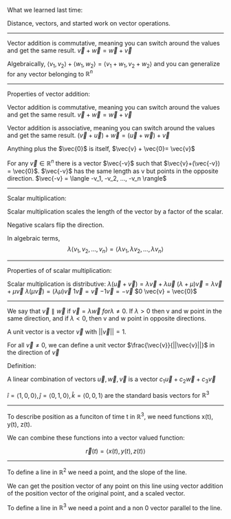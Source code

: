 What we learned last time: 

Distance, vectors, and started work on vector operations.

___
Vector addition is commutative, meaning you can switch around the values and get the same result. $\vec{v}+\vec{w}=\vec{w}+\vec{v}$ 

Algebraically, $\langle v_1, v_2 \rangle + \langle w_1, w_2 \rangle = \langle v_1+w_1, v_2 + w_2 \rangle$ and you can generalize for any vector belonging to $\mathbb{R}^n$ 
___
Properties of vector addition:

Vector addition is commutative, meaning you can switch around the values and get the same result. $\vec{v}+\vec{w}=\vec{w}+\vec{v}$ 

Vector addition is associative, meaning you can switch around the values and get the same result. $(\vec{v}+\vec{u})+\vec{w}=(\vec{u}+\vec{w})+\vec{v}$ 

Anything plus the $\vec{0}$ is itself, $\vec{v} + \vec{0}= \vec{v}$

For any $\vec{v} \in \mathbb{R}^n$ there is a vector $\vec{-v}$ such that $\vec{v}+(\vec{-v}) = \vec{0}$. $\vec{-v}$ has the same length as v but points in the opposite direction. $\vec{-v} = \langle -v_1, -v_2, …, -v_n \rangle$ 

___
Scalar multiplication:

Scalar multiplication scales the length of the vector by a factor of the scalar. 

Negative scalars flip the direction. 

In algebraic terms, $$\lambda \langle v_1, v_2, …, v_n \rangle  = \langle \lambda v_1, \lambda v_2, …, \lambda v_n \rangle$$

___
Properties of of scalar multiplication:

Scalar multiplication is distributive: 
$\lambda (\vec{u}+\vec{v}) = \lambda \vec{v} + \lambda \vec{u}$ 
$(\lambda + \mu) \vec{v} = \lambda \vec{v} + \mu \vec{v}$ 
$\lambda (\mu \vec{v}) = (\lambda \mu) \vec{v}$
$1 \vec{v} = \vec{v}$ 
$-1 \vec{v} = -\vec{v}$ 
$0 \vec{v} = \vec{0}$ 

___
We say that $\vec{v} \parallel \vec{w}$ if $\vec{v} = \lambda \vec{w}\ for \lambda \neq 0$. If $\lambda \gt 0$ then v and w point in the same direction, and if $\lambda \lt 0$, then v and w point in opposite directions. 

A unit vector is a vector $\vec{v}$ with $||\vec{v}|| = 1$. 

For all $\vec{v} \neq 0,$ we can define a unit vector $\frac{\vec{v}}{||\vec{v}||}$ in the direction of $\vec{v}$ 

Definition:

A linear combination of vectors $\vec{u}, \vec{w}, \vec{v}$ is a vector $c_1\vec{u} + c_2\vec{w} + c_3\vec{v}$

$\hat{i} = \langle 1,0,0\rangle, \hat{j} = \langle 0,1,0\rangle , \hat{k}=\langle 0,0,1\rangle$ are the standard basis vectors for $\mathbb{R}^3$ 
____

To describe position as a funciton of time t in $\mathbb{R}^3$, we need functions x(t), y(t), z(t).

We can combine these functions into a vector valued function:

$$\vec{r}(t) = \langle x(t), y(t), z(t) \rangle $$

___
To define a line in $\mathbb{R}^2$ we need a point, and the slope of the line. 

We can get the position vector of any point on this line using vector addition of the position vector of the original point, and a scaled vector.

To define a line in $\mathbb{R}^3$ we need a point and a non 0 vector parallel to the line. 
